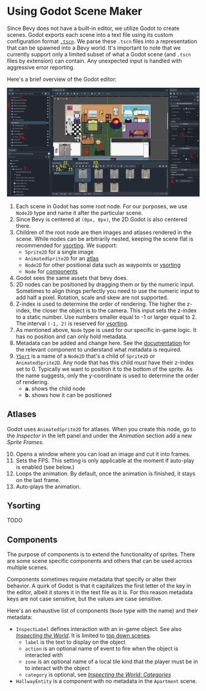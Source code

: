 # Using Godot Scene Maker

Since Bevy does not have a built-in editor, we utilize Godot to create scenes.
Godot exports each scene into a text file using its custom configuration format [`.tscn`][godot-tscn].
We parse these `.tscn` files into a representation that can be spawned into a Bevy world.
It's important to note that we currently support only a limited subset of what a Godot scene (and `.tscn` files by extension) can contain.
Any unexpected input is handled with aggressive error reporting.

Here's a brief overview of the Godot editor:

![Godot editor overview](assets/godot-editor-overview.png)

1. Each scene in Godot has some root node.
   For our purposes, we use `Node2D` type and name it after the particular scene.
2. Since Bevy is centered at `(0px, 0px)`, the 2D Godot is also centered there.
3. Children of the root node are then images and atlases rendered in the scene.
   While nodes can be arbitrarily nested, keeping the scene flat is recommended
   for [ysorting](#ysorting).
   We support:
   - `Sprite2D` for a single image
   - `AnimatedSprite2D` for an [atlas](#atlases)
   - `Node2D` for other positional data such as waypoints or [ysorting](#ysorting)
   - `Node` for [components](#components)
4. Godot sees the same assets that bevy does.
5. 2D nodes can be positioned by dragging them or by the numeric input.
   Sometimes to align things perfectly you need to use the numeric input to add half a pixel.
   Rotation, scale and skew are not supported.
6. Z-index is used to determine the order of rendering.
   The higher the z-index, the closer the object is to the camera.
   This input sets the z-index to a static number.
   Use numbers smaller equal to -1 or larger equal to 2.
   The interval `(-1, 2)` is reserved for [ysorting](#ysorting).
7. As mentioned above, `Node` type is used for our specific in-game logic.
   It has no position and can only hold metadata.
8. Metadata can be added and change here.
   See the [documentation](#components) for the relevant component to understand what metadata is required.
9. [`YSort`](#ysorting) is a name of a `Node2D` that's a child of `Sprite2D` or `AnimatedSprite2D`.
   Any node that has this child _must_ have their z-index set to 0.
   Typically we want to position it to the bottom of the sprite.
   As the name suggests, only the y-coordinate is used to determine the order of rendering.
   - **a.** shows the child node
   - **b.** shows how it can be positioned

## Atlases

Godot uses `AnimatedSprite2D` for atlases.
When you create this node, go to the _Inspector_ in the left panel and under the _Animation_ section add a new _Sprite Frames_.

10. Opens a window where you can load an image and cut it into frames.
11. Sets the FPS.
    This setting is only applicable at the moment if auto-play is enabled (see below.)
12. Loops the animation.
    By default, once the animation is finished, it stays on the last frame.
13. Auto-plays the animation.

## Ysorting

TODO

## Components

The purpose of components is to extend the functionality of sprites.
There are some scene specific components and others that can be used across multiple scenes.

Components sometimes require metadata that specify or alter their behavior.
A quirk of Godot is that it capitalizes the first letter of the key in the editor, albeit it stores it in the text file as it is.
For this reason metadata keys are not case sensitive, but the values are case sensitive.

Here's an exhaustive list of components (`Node` type with the name) and their metadata:

- `InspectLabel` defines interaction with an in-game object. See also [_Inspecting the World_](ability_to_inspect.md). It is limited to [top down scenes](top_down.md).
  - `label` is the text to display on the object
  - `action` is an optional name of event to fire when the object is interacted with
  - `zone` is an optional name of a local tile kind that the player must be in to interact with the object
  - `category` is optional, see [_Inspecting the World: Categories_](ability_to_inspect.md#categories)
- `HallwayEntity` is a component with no metadata in the `Apartment` scene.

<!-- List of References -->

[godot-tscn]: https://docs.godotengine.org/en/stable/contributing/development/file_formats/tscn.html
